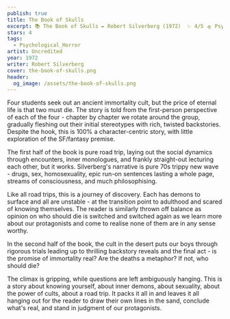 ```yaml
---
publish: true
title: The Book of Skulls
excerpt: 📚 The Book of Skulls ✒️ Robert Silverberg (1972)  ✨ 4/5 🛸 Psychological horror 🖌️ Uncredited
stars: 4
tags:
  - Psychological_Horror
artist: Uncredited
year: 1972
writer: Robert Silverberg
cover: the-book-of-skulls.png
header:
  og_image: /assets/the-book-of-skulls.png
---
```

Four students seek out an ancient immortality cult, but the price of eternal life is that two must die. The story is told from the first-person perspective of each of the four - chapter by chapter we rotate around the group, gradually fleshing out their initial stereotypes with rich, twisted backstories. Despite the hook, this is 100% a character-centric story, with little exploration of the SF/fantasy premise.    
  
The first half of the book is pure road trip, laying out the social dynamics through encounters, inner monologues, and frankly straight-out lecturing each other, but it works. Silverberg's narrative is pure 70s trippy new wave - drugs, sex, homosexuality, epic run-on sentences lasting a whole page, streams of consciousness, and much philosophising.  
  
Like all road trips, this is a journey of discovery. Each has demons to surface and all are unstable - at the transition point to adulthood and scared of knowing themselves. The reader is similarly thrown off balance as opinion on who should die is switched and switched again as we learn more about our protagonists and come to realise none of them are in any sense worthy.   
  
In the second half of the book, the cult in the desert puts our boys through rigorous trials leading up to thrilling backstory reveals and the final act - is the promise of immortality real? Are the deaths a metaphor? If not, who should die?  
  
The climax is gripping, while questions are left ambiguously hanging. This is a story about knowing yourself, about inner demons, about sexuality, about the power of cults, about a road trip. It packs it all in and leaves it all hanging out for the reader to draw their own lines in the sand, conclude what's real, and stand in judgment of our protagonists.